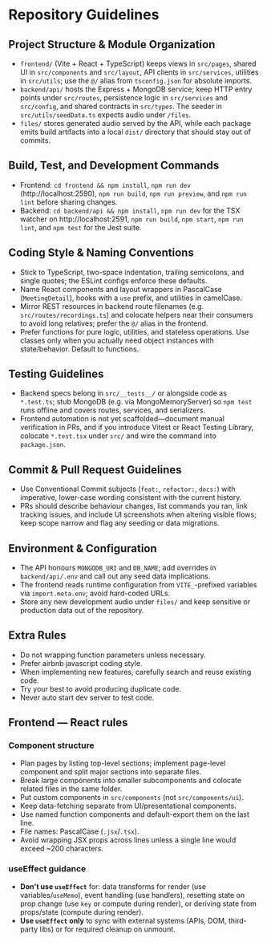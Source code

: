 # Repository Guidelines

## Project Structure & Module Organization
- `frontend/` (Vite + React + TypeScript) keeps views in `src/pages`, shared UI in `src/components` and `src/layout`, API clients in `src/services`, utilities in `src/utils`; use the `@/` alias from `tsconfig.json` for absolute imports.
- `backend/api/` hosts the Express + MongoDB service; keep HTTP entry points under `src/routes`, persistence logic in `src/services` and `src/config`, and shared contracts in `src/types`. The seeder in `src/utils/seedData.ts` expects audio under `/files`.
- `files/` stores generated audio served by the API, while each package emits build artifacts into a local `dist/` directory that should stay out of commits.

## Build, Test, and Development Commands
- Frontend: `cd frontend && npm install`, `npm run dev` (http://localhost:2590), `npm run build`, `npm run preview`, and `npm run lint` before sharing changes.
- Backend: `cd backend/api && npm install`, `npm run dev` for the TSX watcher on http://localhost:2591, `npm run build`, `npm start`, `npm run lint`, and `npm test` for the Jest suite.

## Coding Style & Naming Conventions
- Stick to TypeScript, two-space indentation, trailing semicolons, and single quotes; the ESLint configs enforce these defaults.
- Name React components and layout wrappers in PascalCase (`MeetingDetail`), hooks with a `use` prefix, and utilities in camelCase.
- Mirror REST resources in backend route filenames (e.g. `src/routes/recordings.ts`) and colocate helpers near their consumers to avoid long relatives; prefer the `@/` alias in the frontend.
- Prefer functions for pure logic, utilities, and stateless operations. Use classes only when you actually need object instances with state/behavior. Default to functions.

## Testing Guidelines
- Backend specs belong in `src/__tests__/` or alongside code as `*.test.ts`; stub MongoDB (e.g. via MongoMemoryServer) so `npm test` runs offline and covers routes, services, and serializers.
- Frontend automation is not yet scaffolded—document manual verification in PRs, and if you introduce Vitest or React Testing Library, colocate `*.test.tsx` under `src/` and wire the command into `package.json`.

## Commit & Pull Request Guidelines
- Use Conventional Commit subjects (`feat:`, `refactor:`, `docs:`) with imperative, lower-case wording consistent with the current history.
- PRs should describe behaviour changes, list commands you ran, link tracking issues, and include UI screenshots when altering visible flows; keep scope narrow and flag any seeding or data migrations.

## Environment & Configuration
- The API honours `MONGODB_URI` and `DB_NAME`; add overrides in `backend/api/.env` and call out any seed data implications.
- The frontend reads runtime configuration from `VITE_`-prefixed variables via `import.meta.env`; avoid hard-coded URLs.
- Store any new development audio under `files/` and keep sensitive or production data out of the repository.

## Extra Rules

- Do not wrapping function parameters unless necessary.
- Prefer airbnb javascript coding style.
- When implementing new features, carefully search and reuse existing code.
- Try your best to avoid producing duplicate code.
- Never auto start dev server to test code.

## Frontend — React rules

### Component structure
- Plan pages by listing top-level sections; implement page-level component and split major sections into separate files.
- Break large components into smaller subcomponents and colocate related files in the same folder.
- Put custom components in `src/components` (not `src/components/ui`).
- Keep data-fetching separate from UI/presentational components.
- Use named function components and default-export them on the last line.
- File names: PascalCase (`.jsx`/`.tsx`).
- Avoid wrapping JSX props across lines unless a single line would exceed ~200 characters.

### useEffect guidance
- **Don't use `useEffect`** for: data transforms for render (use variables/`useMemo`), event handling (use handlers), resetting state on prop change (use `key` or compute during render), or deriving state from props/state (compute during render).
- **Use `useEffect` only** to sync with external systems (APIs, DOM, third-party libs) or for required cleanup on unmount.
